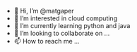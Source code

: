 - 👋 Hi, I’m @matgaper
- 👀 I’m interested in cloud computing
- 🌱 I’m currently learning python and java
- 💞️ I’m looking to collaborate on ...
- 📫 How to reach me ...

<!---
matgaper/matgaper is a ✨ special ✨ repository because its `README.md` (this file) appears on your GitHub profile.
You can click the Preview link to take a look at your changes.
--->
